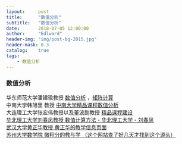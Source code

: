 ```yaml
---
layout:     post
title:      "数值分析"
subtitle:   "数值分析"
date:       2018-07-05 12:00:00
author:     "Edlward"
header-img: "img/post-bg-2015.jpg"
header-mask: 0.3
catalog:    true
tags:
    - 数值分析
---
```


### 数值分析
华东师范大学潘建瑜教授 [数值分析](https://link.zhihu.com/?target=http%3A//math.ecnu.edu.cn/~jypan/Teaching/NA/index.html)   ，[矩阵计算](https://link.zhihu.com/?target=http%3A//math.ecnu.edu.cn/~jypan/Teaching/MatrixComp/index.html)  
中南大学韩旭里 教授 [中南大学精品课程数值分析](https://link.zhihu.com/?target=http%3A//netclass.csu.edu.cn/jpkc2008/China/09WebMaths/Teach_Method/Course_Main.htm)  
大连理工大学张宏伟教授以及董波副教授 [精品课程建设](https://link.zhihu.com/?target=http%3A//netclass.dlut.edu.cn/wlzy_1.aspx%3Fbh%3D059%26id%3D193)  
[华北理工大学刘春凤教授 数值计算方法 - 华北理工大学 - 刘春凤](https://link.zhihu.com/?target=http%3A//www.icourses.cn/coursestatic/course_6302.html)  
[武汉大学黄正华教授 黄正华的教学信息页面](https://link.zhihu.com/?target=http%3A//aff.whu.edu.cn/huangzh/)  
[苏州大学数学院 微积分的教与学 （这个网站查了好几天才找到这个源头）](https://link.zhihu.com/?target=http%3A//kczx.suda.edu.cn/G2S/Template/View.aspx%3Faction%3Dview%26courseType%3D0%26courseId%3D27601)  
